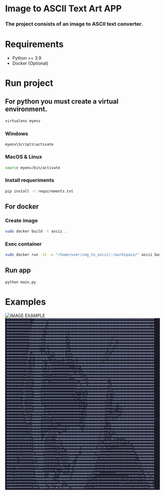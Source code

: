 # Image to ASCII Text Art APP
### The project consists of an image to ASCII text converter.

# Requirements
- Python >= 3.9
- Docker (Optional)

# Run project
## For python you must create a virtual environment.

```bash
virtualenv myenv
```
### Windows
```
myenv\Scripts\activate
```
### MacOS & Linux
```bash
source myenv/bin/activate
```
### Install requeriments
```bash
pip install -r requirements.txt
```

## For docker

### Create image
```bash
sudo docker build -t ascii .
```
### Exec container
```bash
sudo docker run -it -v "/home/user/img_to_ascii/:/workspace/" ascii bash
```

## Run app
```bash
python main.py
```

# Examples
![IMAGE EXAMPLE](https://github.com/x4leqxinn/image-to-ascii-script/blob/main/app/examples/IMG_VERSION.png)
![ASCII RESULT](https://github.com/x4leqxinn/image-to-ascii-script/blob/main/app/examples/ASCII_VERSION.png)



